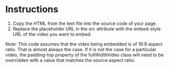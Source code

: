 # Instructions

1. Copy the HTML from the text file into the source code of your page.
2. Replace the placeholder URL in the src attribute with the embed-style URL of the video you want to embed.

Note: This code assumes that the video being embedded is of 16:9 aspect ratio. That is almost always the case. If it is not the case for a particular video, the padding-top property of the fullWidthVideo class will need to be overridden with a value that matches the source aspect ratio.